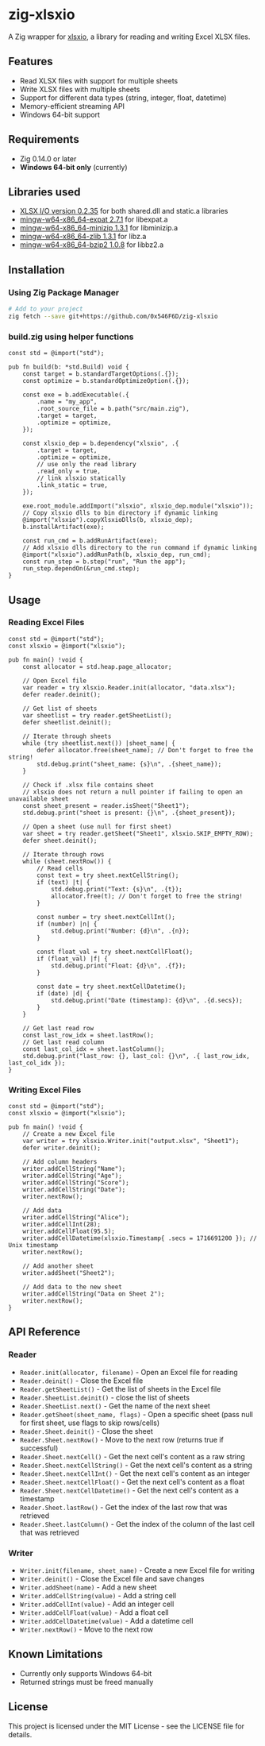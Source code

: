 # zig-xlsxio

A Zig wrapper for [xlsxio](https://github.com/brechtsanders/xlsxio), a library for reading and writing Excel XLSX files.

## Features

- Read XLSX files with support for multiple sheets
- Write XLSX files with multiple sheets
- Support for different data types (string, integer, float, datetime)
- Memory-efficient streaming API
- Windows 64-bit support

## Requirements

- Zig 0.14.0 or later
- **Windows 64-bit only** (currently)

## Libraries used

- [XLSX I/O version 0.2.35](https://github.com/brechtsanders/xlsxio/releases/tag/0.2.35) for both shared.dll and static.a libraries
- [mingw-w64-x86_64-expat 2.7.1](https://packages.msys2.org/packages/mingw-w64-x86_64-expat) for libexpat.a
- [mingw-w64-x86_64-minizip 1.3.1](https://packages.msys2.org/packages/mingw-w64-x86_64-minizip) for libminizip.a
- [mingw-w64-x86_64-zlib 1.3.1](https://packages.msys2.org/packages/mingw-w64-x86_64-zlib) for libz.a
- [mingw-w64-x86_64-bzip2 1.0.8](https://packages.msys2.org/packages/mingw-w64-x86_64-bzip2) for libbz2.a

## Installation

### Using Zig Package Manager

```bash
# Add to your project
zig fetch --save git+https://github.com/0x546F6D/zig-xlsxio
```

### build.zig using helper functions

```zig
const std = @import("std");

pub fn build(b: *std.Build) void {
    const target = b.standardTargetOptions(.{});
    const optimize = b.standardOptimizeOption(.{});

    const exe = b.addExecutable(.{
        .name = "my_app",
        .root_source_file = b.path("src/main.zig"),
        .target = target,
        .optimize = optimize,
    });

    const xlsxio_dep = b.dependency("xlsxio", .{
        .target = target,
        .optimize = optimize,
        // use only the read library
        .read_only = true,
        // link xlsxio statically
        .link_static = true,
    });

    exe.root_module.addImport("xlsxio", xlsxio_dep.module("xlsxio"));
    // Copy xlsxio dlls to bin directory if dynamic linking
    @import("xlsxio").copyXlsxioDlls(b, xlsxio_dep);
    b.installArtifact(exe);

    const run_cmd = b.addRunArtifact(exe);
    // Add xlsxio dlls directory to the run command if dynamic linking
    @import("xlsxio").addRunPath(b, xlsxio_dep, run_cmd);
    const run_step = b.step("run", "Run the app");
    run_step.dependOn(&run_cmd.step);
}
```

## Usage

### Reading Excel Files

```zig
const std = @import("std");
const xlsxio = @import("xlsxio");

pub fn main() !void {
    const allocator = std.heap.page_allocator;
    
    // Open Excel file
    var reader = try xlsxio.Reader.init(allocator, "data.xlsx");
    defer reader.deinit();
    
    // Get list of sheets
    var sheetlist = try reader.getSheetList();
    defer sheetlist.deinit();

    // Iterate through sheets
    while (try sheetlist.next()) |sheet_name| {
        defer allocator.free(sheet_name); // Don't forget to free the string!
        std.debug.print("sheet_name: {s}\n", .{sheet_name});
    }

    // Check if .xlsx file contains sheet
    // xlsxio does not return a null pointer if failing to open an unavailable sheet
    const sheet_present = reader.isSheet("Sheet1");
    std.debug.print("sheet is present: {}\n", .{sheet_present});

    // Open a sheet (use null for first sheet)
    var sheet = try reader.getSheet("Sheet1", xlsxio.SKIP_EMPTY_ROW);
    defer sheet.deinit();
    
    // Iterate through rows
    while (sheet.nextRow()) {
        // Read cells
        const text = try sheet.nextCellString();
        if (text) |t| {
            std.debug.print("Text: {s}\n", .{t});
            allocator.free(t); // Don't forget to free the string!
        }
        
        const number = try sheet.nextCellInt();
        if (number) |n| {
            std.debug.print("Number: {d}\n", .{n});
        }
        
        const float_val = try sheet.nextCellFloat();
        if (float_val) |f| {
            std.debug.print("Float: {d}\n", .{f});
        }
        
        const date = try sheet.nextCellDatetime();
        if (date) |d| {
            std.debug.print("Date (timestamp): {d}\n", .{d.secs});
        }
    }

    // Get last read row
    const last_row_idx = sheet.lastRow();
    // Get last read column
    const last_col_idx = sheet.lastColumn();
    std.debug.print("last_row: {}, last_col: {}\n", .{ last_row_idx, last_col_idx });
}
```

### Writing Excel Files

```zig
const std = @import("std");
const xlsxio = @import("xlsxio");

pub fn main() !void {
    // Create a new Excel file
    var writer = try xlsxio.Writer.init("output.xlsx", "Sheet1");
    defer writer.deinit();
    
    // Add column headers
    writer.addCellString("Name");
    writer.addCellString("Age");
    writer.addCellString("Score");
    writer.addCellString("Date");
    writer.nextRow();
    
    // Add data
    writer.addCellString("Alice");
    writer.addCellInt(28);
    writer.addCellFloat(95.5);
    writer.addCellDatetime(xlsxio.Timestamp{ .secs = 1716691200 }); // Unix timestamp
    writer.nextRow();
    
    // Add another sheet
    writer.addSheet("Sheet2");
    
    // Add data to the new sheet
    writer.addCellString("Data on Sheet 2");
    writer.nextRow();
}
```

## API Reference

### Reader

- `Reader.init(allocator, filename)` - Open an Excel file for reading
- `Reader.deinit()` - Close the Excel file
- `Reader.getSheetList()` - Get the list of sheets in the Excel file
- `Reader.SheetList.deinit()` - close the list of sheets
- `Reader.SheetList.next()` - Get the name of the next sheet
- `Reader.getSheet(sheet_name, flags)` - Open a specific sheet (pass null for first sheet, use flags to skip rows/cells)
- `Reader.Sheet.deinit()` - Close the sheet
- `Reader.Sheet.nextRow()` - Move to the next row (returns true if successful)
- `Reader.Sheet.nextCell()` - Get the next cell's content as a raw string
- `Reader.Sheet.nextCellString()` - Get the next cell's content as a string
- `Reader.Sheet.nextCellInt()` - Get the next cell's content as an integer
- `Reader.Sheet.nextCellFloat()` - Get the next cell's content as a float
- `Reader.Sheet.nextCellDatetime()` - Get the next cell's content as a timestamp
- `Reader.Sheet.lastRow()` - Get the index of the last row that was retrieved
- `Reader.Sheet.lastColumn()` - Get the index of the column of the last cell that was retrieved

### Writer

- `Writer.init(filename, sheet_name)` - Create a new Excel file for writing
- `Writer.deinit()` - Close the Excel file and save changes
- `Writer.addSheet(name)` - Add a new sheet
- `Writer.addCellString(value)` - Add a string cell
- `Writer.addCellInt(value)` - Add an integer cell
- `Writer.addCellFloat(value)` - Add a float cell
- `Writer.addCellDatetime(value)` - Add a datetime cell
- `Writer.nextRow()` - Move to the next row

## Known Limitations

- Currently only supports Windows 64-bit
- Returned strings must be freed manually

## License

This project is licensed under the MIT License - see the LICENSE file for details.
